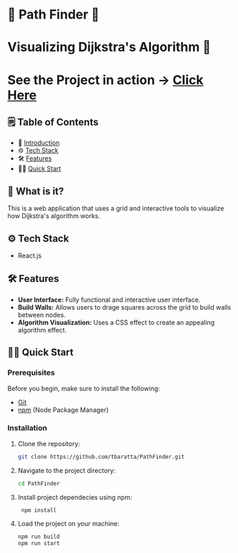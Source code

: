 # 🔎 Path Finder 🔎
# Visualizing Dijkstra's Algorithm 👀
# See the Project in action -> [Click Here](https://www.youtube.com/watch?v=cY4swDDYqS0)

## 🗒️ Table of Contents

- 🤖 [Introduction](#introduction)
- ⚙️ [Tech Stack](#tech-stack)
- 🛠️ [Features](#features)
- 🏃‍♂️ [Quick Start](#quick-start)

## 🤖 What is it? <a name="introduction"></a>
This is a web application that uses a grid and interactive tools to visualize how Dijkstra's algorithm works.


## ⚙️ Tech Stack <a name="tech-stack"></a>

- React.js
  
## 🛠️ Features <a name="features"></a>

- **User Interface:** Fully functional and interactive user interface.
- **Build Walls:** Allows users to drage squares across the grid to build walls between nodes.
- **Algorithm Visualization:** Uses a CSS effect to create an appealing algorithm effect.

## 🏃‍♂️ Quick Start <a name="quick-start"></a>

### Prerequisites <a name="prerequisites"></a>

Before you begin, make sure to install the following:

- [Git](https://git-scm.com/)
- [npm](https://www.npmjs.com/) (Node Package Manager)

### Installation <a name="installation"></a>

1. Clone the repository:

    ```bash
    git clone https://github.com/tbaratta/PathFinder.git
    ```

2. Navigate to the project directory:

    ```bash
    cd PathFinder
    ```

3. Install project dependecies using npm:
   ```bash
    npm install
    ```
   
5. Load the project on your machine:
   ```bash
   npm run build
   npm run start
    ```
   
